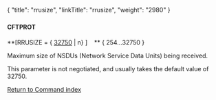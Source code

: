 {
    "title": "rrusize",
    "linkTitle": "rrusize",
    "weight": "2980"
}<span id="rrusize"></span>

### 

#### CFTPROT

**\[RRUSIZE = { <u>32750</u> | n} \]    **
{ 254...32750 }

Maximum size of NSDUs (Network Service Data Units) being received.

This parameter is not negotiated, and usually takes the default value of 32750.

[Return
to Command index](../../)
